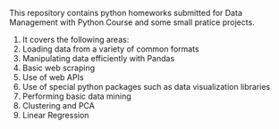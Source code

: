 This repository contains python homeworks submitted for Data Management with Python Course and some small pratice projects.

1. It covers the following areas:
2. Loading data from a variety of common formats
3. Manipulating data efficiently with Pandas
4. Basic web scraping
5. Use of web APIs
6. Use of special python packages such as data visualization libraries
7. Performing basic data mining
8. Clustering and PCA
9. Linear Regression
